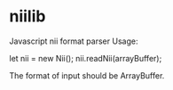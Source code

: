 # niilib
Javascript nii format parser
Usage:

let nii = new Nii();
nii.readNii(arrayBuffer);

The format of input should be ArrayBuffer.
